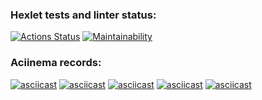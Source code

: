 ### Hexlet tests and linter status:
[![Actions Status](https://github.com/ConstableFraser/python-project-lvl1/workflows/hexlet-check/badge.svg)](https://github.com/ConstableFraser/python-project-lvl1/actions)
[![Maintainability](https://api.codeclimate.com/v1/badges/a99a88d28ad37a79dbf6/maintainability)](https://codeclimate.com/github/ConstableFraser/python-project-lvl1)

### Aciinema records:
[![asciicast](https://asciinema.org/a/502029.svg)](https://asciinema.org/a/502029)
[![asciicast](https://asciinema.org/a/502250.svg)](https://asciinema.org/a/502250)
[![asciicast](https://asciinema.org/a/502804.svg)](https://asciinema.org/a/502804)
[![asciicast](https://asciinema.org/a/502823.svg)](https://asciinema.org/a/502823)
[![asciicast](https://asciinema.org/a/502830.svg)](https://asciinema.org/a/502830)
